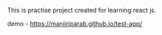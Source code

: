 This is practise project created for learning react js.

demo - https://manjiriparab.github.io/test-app/
